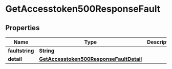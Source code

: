 

# GetAccesstoken500ResponseFault


## Properties

| Name | Type | Description | Notes |
|------------ | ------------- | ------------- | -------------|
|**faultstring** | **String** |  |  [optional] |
|**detail** | [**GetAccesstoken500ResponseFaultDetail**](GetAccesstoken500ResponseFaultDetail.md) |  |  [optional] |



